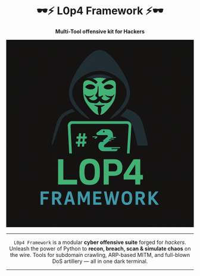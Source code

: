 <h1 align="center">🕶️⚡ L0p4 Framework ⚡🕶️</h1>
<p align="center"><b>Multi-Tool offensive kit for Hackers</b></p>
<p align="center">
  <img src="https://github.com/HaxL0p4/L0p4-Framework/blob/main/logo.png">
</p>

---

<p align="center">
  <code>L0p4 Framework</code> is a modular <b>cyber offensive suite</b> forged for <i>hackers</i>.  
  Unleash the power of Python to <b>recon, breach, scan & simulate chaos</b> on the wire.  
  Tools for subdomain crawling, ARP-based MITM, and full-blown DoS artillery — all in one dark terminal.
</p>

---
